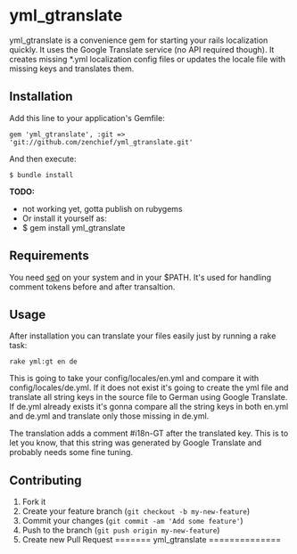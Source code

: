 # yml_gtranslate

yml_gtranslate is a convenience gem for starting your rails localization quickly. It uses the Google Translate service (no API required though).
It creates missing *.yml localization config files or updates the locale file with missing keys and translates them.


## Installation

Add this line to your application's Gemfile:

    gem 'yml_gtranslate', :git => 'git://github.com/zenchief/yml_gtranslate.git'


And then execute:

    $ bundle install

**TODO:**
* not working yet, gotta publish on rubygems 
* Or install it yourself as:
*   $ gem install yml_gtranslate

## Requirements

You need [sed](www.gnu.org/software/sed) on your system and in your $PATH. It's used for handling comment tokens before and after transaltion. 

## Usage

After installation you can translate your files easily just by running a rake task:

```shell
rake yml:gt en de
```

This is going to take your config/locales/en.yml and compare it with config/locales/de.yml. If it does not exist
it's going to create the yml file and translate all string keys in the source file to German using Google Translate.
If de.yml already exists it's gonna compare all the string keys in both en.yml and de.yml and translate only those missing in de.yml.

The translation adds a comment #i18n-GT after the translated key. This is to let you know, that this string was
generated by Google Translate and probably needs some fine tuning.



## Contributing

1. Fork it
2. Create your feature branch (`git checkout -b my-new-feature`)
3. Commit your changes (`git commit -am 'Add some feature'`)
4. Push to the branch (`git push origin my-new-feature`)
5. Create new Pull Request
=======
yml_gtranslate
==============

